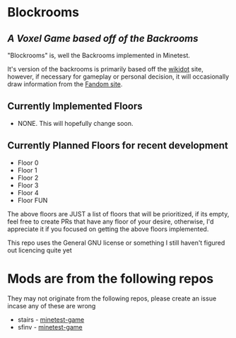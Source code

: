 # Blockrooms
## _A Voxel Game based off of the Backrooms_

"Blockrooms" is, well the Backrooms implemented in Minetest.

It's version of the backrooms is primarily based off the [wikidot](http://backrooms-wiki.wikidot.com) site, however, if necessary for gameplay or personal decision, it will occasionally draw information from the [Fandom site](https://backrooms.fandom.com/wiki/Backrooms_Wiki).



## Currently Implemented Floors
- NONE. This will hopefully change soon.

## Currently Planned Floors for recent development
- Floor 0
- Floor 1
- Floor 2
- Floor 3
- Floor 4
- Floor FUN

The above floors are JUST a list of floors that will be prioritized, if its empty, feel free to create PRs that have any floor of your desire, otherwise, I'd appreciate it if you focused on getting the above floors implemented.

This repo uses the General GNU license or something I still haven't figured out licencing quite yet

# Mods are from the following repos
They may not originate from the following repos, please create an issue incase any of these are wrong

- stairs - [minetest-game](https://github.com/minetest/minetest_game)
- sfinv - [minetest-game](https://github.com/minetest/minetest_game)